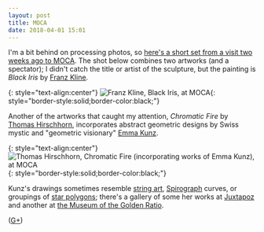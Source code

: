 ```yaml
---
layout: post
title: MOCA
date: 2018-04-01 15:01
---
```

I'm a bit behind on processing photos, so [here's a short set from a visit two weeks ago to MOCA](http://www.ics.uci.edu/~eppstein/pix/moca18/index.html).
The shot below combines two artworks (and a spectator); I didn't catch the title or artist of the sculpture, but the painting is _Black Iris_ by [Franz Kline](https://en.wikipedia.org/wiki/Franz_Kline).

{: style="text-align:center"}
![Franz Kline, _Black Iris_, at MOCA](http://www.ics.uci.edu/~eppstein/pix/moca18/FranzKlineBlackIris-m.jpg){: style="border-style:solid;border-color:black;"}

Another of the artworks that caught my attention, _Chromatic Fire_ by [Thomas Hirschhorn](https://en.wikipedia.org/wiki/Thomas_Hirschhorn), incorporates abstract geometric designs by Swiss mystic and "geometric visionary" [Emma Kunz](https://en.wikipedia.org/wiki/Emma_Kunz).

{: style="text-align:center"}
![Thomas Hirschhorn, _Chromatic Fire_ (incorporating works of Emma Kunz), at MOCA](http://www.ics.uci.edu/~eppstein/pix/moca18/ThomasHirschhornEmmaKunzChromaticFire-m.jpg){: style="border-style:solid;border-color:black;"}

Kunz's drawings sometimes resemble [string art](https://en.wikipedia.org/wiki/String_art), [Spirograph](https://en.wikipedia.org/wiki/Spirograph) curves, or groupings of [star polygons](https://en.wikipedia.org/wiki/Star_polygon); there's a gallery of some her works at [Juxtapoz](https://www.juxtapoz.com/news/illustration/master-of-the-month-emma-kunz/) and another at [the Museum of the Golden Ratio](http://museumofthegoldenratio.org/emma_kunz.htm).

([G+](https://plus.google.com/100003628603413742554/posts/KgmKV4g9WHw))